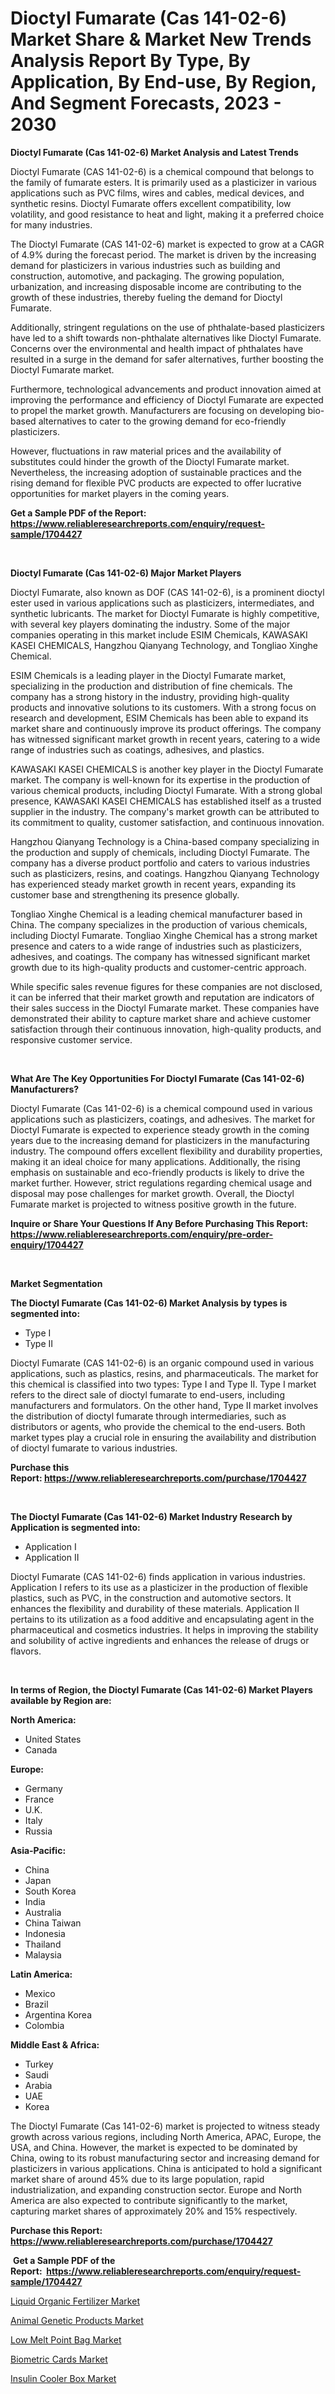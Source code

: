 <p><h1>Dioctyl Fumarate (Cas 141-02-6) Market Share & Market New Trends Analysis Report By Type, By Application, By End-use, By Region, And Segment Forecasts, 2023 - 2030</h1></p><p><strong>Dioctyl Fumarate (Cas 141-02-6) Market Analysis and Latest Trends</strong></p>
<p><p>Dioctyl Fumarate (CAS 141-02-6) is a chemical compound that belongs to the family of fumarate esters. It is primarily used as a plasticizer in various applications such as PVC films, wires and cables, medical devices, and synthetic resins. Dioctyl Fumarate offers excellent compatibility, low volatility, and good resistance to heat and light, making it a preferred choice for many industries.</p><p>The Dioctyl Fumarate (CAS 141-02-6) market is expected to grow at a CAGR of 4.9% during the forecast period. The market is driven by the increasing demand for plasticizers in various industries such as building and construction, automotive, and packaging. The growing population, urbanization, and increasing disposable income are contributing to the growth of these industries, thereby fueling the demand for Dioctyl Fumarate.</p><p>Additionally, stringent regulations on the use of phthalate-based plasticizers have led to a shift towards non-phthalate alternatives like Dioctyl Fumarate. Concerns over the environmental and health impact of phthalates have resulted in a surge in the demand for safer alternatives, further boosting the Dioctyl Fumarate market.</p><p>Furthermore, technological advancements and product innovation aimed at improving the performance and efficiency of Dioctyl Fumarate are expected to propel the market growth. Manufacturers are focusing on developing bio-based alternatives to cater to the growing demand for eco-friendly plasticizers.</p><p>However, fluctuations in raw material prices and the availability of substitutes could hinder the growth of the Dioctyl Fumarate market. Nevertheless, the increasing adoption of sustainable practices and the rising demand for flexible PVC products are expected to offer lucrative opportunities for market players in the coming years.</p></p>
<p><strong>Get a Sample PDF of the Report:&nbsp; <a href="https://www.reliableresearchreports.com/enquiry/request-sample/1704427">https://www.reliableresearchreports.com/enquiry/request-sample/1704427</a></strong></p>
<p>&nbsp;</p>
<p><strong>Dioctyl Fumarate (Cas 141-02-6) Major Market Players</strong></p>
<p><p>Dioctyl Fumarate, also known as DOF (CAS 141-02-6), is a prominent dioctyl ester used in various applications such as plasticizers, intermediates, and synthetic lubricants. The market for Dioctyl Fumarate is highly competitive, with several key players dominating the industry. Some of the major companies operating in this market include ESIM Chemicals, KAWASAKI KASEI CHEMICALS, Hangzhou Qianyang Technology, and Tongliao Xinghe Chemical.</p><p>ESIM Chemicals is a leading player in the Dioctyl Fumarate market, specializing in the production and distribution of fine chemicals. The company has a strong history in the industry, providing high-quality products and innovative solutions to its customers. With a strong focus on research and development, ESIM Chemicals has been able to expand its market share and continuously improve its product offerings. The company has witnessed significant market growth in recent years, catering to a wide range of industries such as coatings, adhesives, and plastics. </p><p>KAWASAKI KASEI CHEMICALS is another key player in the Dioctyl Fumarate market. The company is well-known for its expertise in the production of various chemical products, including Dioctyl Fumarate. With a strong global presence, KAWASAKI KASEI CHEMICALS has established itself as a trusted supplier in the industry. The company's market growth can be attributed to its commitment to quality, customer satisfaction, and continuous innovation.</p><p>Hangzhou Qianyang Technology is a China-based company specializing in the production and supply of chemicals, including Dioctyl Fumarate. The company has a diverse product portfolio and caters to various industries such as plasticizers, resins, and coatings. Hangzhou Qianyang Technology has experienced steady market growth in recent years, expanding its customer base and strengthening its presence globally.</p><p>Tongliao Xinghe Chemical is a leading chemical manufacturer based in China. The company specializes in the production of various chemicals, including Dioctyl Fumarate. Tongliao Xinghe Chemical has a strong market presence and caters to a wide range of industries such as plasticizers, adhesives, and coatings. The company has witnessed significant market growth due to its high-quality products and customer-centric approach.</p><p>While specific sales revenue figures for these companies are not disclosed, it can be inferred that their market growth and reputation are indicators of their sales success in the Dioctyl Fumarate market. These companies have demonstrated their ability to capture market share and achieve customer satisfaction through their continuous innovation, high-quality products, and responsive customer service.</p></p>
<p>&nbsp;</p>
<p><strong>What Are The Key Opportunities For Dioctyl Fumarate (Cas 141-02-6) Manufacturers?</strong></p>
<p><p>Dioctyl Fumarate (Cas 141-02-6) is a chemical compound used in various applications such as plasticizers, coatings, and adhesives. The market for Dioctyl Fumarate is expected to experience steady growth in the coming years due to the increasing demand for plasticizers in the manufacturing industry. The compound offers excellent flexibility and durability properties, making it an ideal choice for many applications. Additionally, the rising emphasis on sustainable and eco-friendly products is likely to drive the market further. However, strict regulations regarding chemical usage and disposal may pose challenges for market growth. Overall, the Dioctyl Fumarate market is projected to witness positive growth in the future.</p></p>
<p><strong>Inquire or Share Your Questions If Any Before Purchasing This Report: <a href="https://www.reliableresearchreports.com/enquiry/pre-order-enquiry/1704427">https://www.reliableresearchreports.com/enquiry/pre-order-enquiry/1704427</a></strong></p>
<p>&nbsp;</p>
<p><strong>Market Segmentation</strong></p>
<p><strong>The Dioctyl Fumarate (Cas 141-02-6) Market Analysis by types is segmented into:</strong></p>
<p><ul><li>Type I</li><li>Type II</li></ul></p>
<p><p>Dioctyl Fumarate (CAS 141-02-6) is an organic compound used in various applications, such as plastics, resins, and pharmaceuticals. The market for this chemical is classified into two types: Type I and Type II. Type I market refers to the direct sale of dioctyl fumarate to end-users, including manufacturers and formulators. On the other hand, Type II market involves the distribution of dioctyl fumarate through intermediaries, such as distributors or agents, who provide the chemical to the end-users. Both market types play a crucial role in ensuring the availability and distribution of dioctyl fumarate to various industries.</p></p>
<p><strong>Purchase this Report:&nbsp;<a href="https://www.reliableresearchreports.com/purchase/1704427">https://www.reliableresearchreports.com/purchase/1704427</a></strong></p>
<p>&nbsp;</p>
<p><strong>The Dioctyl Fumarate (Cas 141-02-6) Market Industry Research by Application is segmented into:</strong></p>
<p><ul><li>Application I</li><li>Application II</li></ul></p>
<p><p>Dioctyl Fumarate (CAS 141-02-6) finds application in various industries. Application I refers to its use as a plasticizer in the production of flexible plastics, such as PVC, in the construction and automotive sectors. It enhances the flexibility and durability of these materials. Application II pertains to its utilization as a food additive and encapsulating agent in the pharmaceutical and cosmetics industries. It helps in improving the stability and solubility of active ingredients and enhances the release of drugs or flavors.</p></p>
<p>&nbsp;</p>
<p><strong>In terms of Region, the Dioctyl Fumarate (Cas 141-02-6) Market Players available by Region are:</strong></p>
<p>
    <p> <strong> North America: </strong>
        <ul>
            <li>United States</li>
            <li>Canada</li>
        </ul>
        </p> 
    <p> <strong> Europe: </strong>
        <ul>
            <li>Germany</li>
            <li>France</li>
            <li>U.K.</li>
            <li>Italy</li>
            <li>Russia</li>
        </ul>
        </p> 
    <p> <strong> Asia-Pacific: </strong>
        <ul>
            <li>China</li>
            <li>Japan</li>
            <li>South Korea</li>
            <li>India</li>
            <li>Australia</li>
            <li>China Taiwan</li>
            <li>Indonesia</li>
            <li>Thailand</li>
            <li>Malaysia</li>
        </ul>
        </p> 
    <p> <strong> Latin America: </strong>
        <ul>
            <li>Mexico</li>
            <li>Brazil</li>
            <li>Argentina Korea</li>
            <li>Colombia</li>
        </ul>
        </p> 
    <p> <strong> Middle East & Africa: </strong>
        <ul>
            <li>Turkey</li>
            <li>Saudi</li>
            <li>Arabia</li>
            <li>UAE</li>
            <li>Korea</li>
        </ul>
    </p>
    </p>
<p><p>The Dioctyl Fumarate (Cas 141-02-6) market is projected to witness steady growth across various regions, including North America, APAC, Europe, the USA, and China. However, the market is expected to be dominated by China, owing to its robust manufacturing sector and increasing demand for plasticizers in various applications. China is anticipated to hold a significant market share of around 45% due to its large population, rapid industrialization, and expanding construction sector. Europe and North America are also expected to contribute significantly to the market, capturing market shares of approximately 20% and 15% respectively.</p></p>
<p><strong>Purchase this Report: <a href="https://www.reliableresearchreports.com/purchase/1704427">https://www.reliableresearchreports.com/purchase/1704427</a></strong></p>
<p>&nbsp;<strong>Get a Sample PDF of the Report:&nbsp;&nbsp;<a href="https://www.reliableresearchreports.com/enquiry/request-sample/1704427">https://www.reliableresearchreports.com/enquiry/request-sample/1704427</a></strong></p>
<p><strong></strong></p>
<p><p><a href="https://www.linkedin.com/pulse/liquid-organic-fertilizer-market-research-report-unlocks-analysis-b8xze/">Liquid Organic Fertilizer Market</a></p><p><a href="https://www.linkedin.com/pulse/animal-genetic-products-market-research-report-provides-ya5pe/">Animal Genetic Products Market</a></p><p><a href="https://github.com/virtuosemr/Market-Research-Report-List-1/blob/main/low-melt-point-bag-market.md">Low Melt Point Bag Market</a></p><p><a href="https://github.com/surverupesha/Market-Research-Report-List-1/blob/main/biometric-cards-market.md">Biometric Cards Market</a></p><p><a href="https://medium.com/@soloncarter2662/insulin-cooler-box-market-insights-into-market-cagr-market-trends-and-growth-strategies-84637c7b9f7e">Insulin Cooler Box Market</a></p></p>